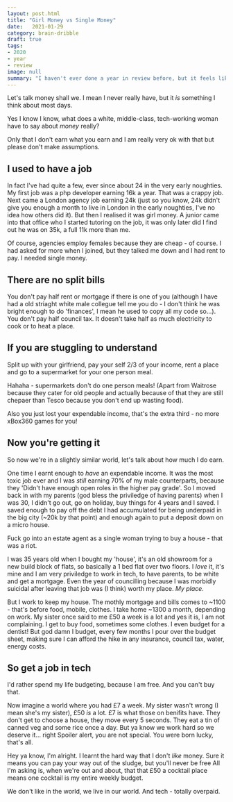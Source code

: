 ```yaml
---
layout: post.html
title: "Girl Money vs Single Money"
date:   2021-01-29
category: brain-dribble
draft: true
tags:
- 2020
- year
- review
image: null
summary: "I haven't ever done a year in review before, but it feels like a good time."
---
```


Let's talk money shall we. I mean I never really have, but it _is_ something I think about most days.

Yes I know I know, what does a white, middle-class, tech-working woman have to say about _money_ really?

Only that I don't earn what you earn and I am really very ok with that but please don't make assumptions.

## I used to have a job

In fact I've had quite a few, ever since about 24 in the very early noughties. My first job was a php developer earning 16k a year. That was a crappy job. Next came a London agency job earning 24k (just so you know, 24k didn't give you enough a month to live in London in the early noughties, I've no idea how others did it). But then I realised it was girl money. A junior came into that office who I started tutoring on the job, it was only later did I find out he was on 35k, a full 11k more than me.

Of course, agencies employ females because they are cheap - of course. I had asked for more when I joined, but they talked me down and I had rent to pay. I needed single money.

## There are no split bills

You don't pay half rent or mortgage if there is one of you (although I have had a old striaght white male collegue tell me you do - I don't think he was bright enough to do 'finances', I mean he used to copy all my code so...). You don't pay half council tax. It doesn't take half as much electricity to cook or to heat a place.

## If you are stuggling to understand

Split up with your girlfriend, pay your self 2/3 of your income, rent a place and go to a supermarket for your one person meal.

Hahaha - supermarkets don't do one person meals! (Apart from Waitrose because they cater for old people and actually because of that they are still chepaer than Tesco because you don't end up wasting food).

Also you just lost your expendable income, that's the extra third - no more xBox360 games for you!

## Now you're getting it

So now we're in a slightly similar world, let's talk about how much I do earn.

One time I earnt enough to _have_ an expendable income. It was the most toxic job ever and I was _still_ earning 70% of my male counterparts, because they 'Didn't have enough open roles in the higher pay grade'. So I moved back in with my parents (god bless the priviledge of having parents) when I was 30, I didn't go out, go on holiday, buy things for 4 years and I saved. I saved enough to pay off the debt I had accumulated for being underpaid in the big city (~20k by that point) and enough again to put a deposit down on a micro house.

Fuck go into an estate agent as a single woman trying to buy a house - that was a riot.

I was 35 years old when I bought my 'house', it's an old showroom for a new build block of flats, so basically a 1 bed flat over two floors. I _love_ it, it's mine and I am very priviledge to work in tech, to have parents, to be white and get a mortgage. Even the year of councilling because I was morbidly suicidal after leaving that job was (I think) worth my place. _My place_.

But I work to keep my house. The mothly mortgage and bills comes to ~1100 - that's before food, mobile, clothes. I take home ~1300 a month, depending on work. My sister once said to me £50 a week is a lot and yes it is, I am not complaining. I get to buy food, sometimes some clothes. I even budget for a dentist! But god damn I budget, every few months I pour over the budget sheet, making sure I can afford the hike in any insurance, council tax, water, energy costs.

## So get a job in tech

I'd rather spend my life budgeting, because I am free. And you can't buy that.

Now imagine a world where you had £7 a week. My sister wasn't wrong (I mean she's my sister), £50 _is_ a lot. £7 is what those on benifits have. They don't get to choose a house, they move every 5 seconds. They eat a tin of canned veg and some rice once a day. But ya know we work hard so we deserve it... right  Spoiler alert, you are not special. You were born lucky, that's all.

Hey ya know, I'm alright. I learnt the hard way that I don't _like_ money. Sure it means you can pay your way out of the sludge, but you'll never be free All I'm asking is, when we're out and about, that that £50 a cocktail place means one cocktail is my entire weekly budget.

We don't like in the world, we live in our world. And tech - totally overpaid.




